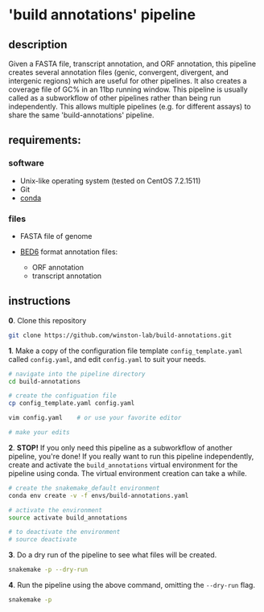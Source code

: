 
# 'build annotations' pipeline

## description

Given a FASTA file, transcript annotation, and ORF annotation, this pipeline creates several annotation files (genic, convergent, divergent, and intergenic regions) which are useful for other pipelines. It also creates a coverage file of GC% in an 11bp running window. This pipeline is usually called as a subworkflow of other pipelines rather than being run independently. This allows multiple pipelines (e.g. for different assays) to share the same 'build-annotations' pipeline.

## requirements:

### software

- Unix-like operating system (tested on CentOS 7.2.1511)
- Git
- [conda](https://conda.io/docs/user-guide/install/index.html)

### files

- FASTA file of genome

- [BED6](https://genome.ucsc.edu/FAQ/FAQformat.html#format1) format annotation files:
    - ORF annotation
    - transcript annotation

## instructions

**0**. Clone this repository

```bash
git clone https://github.com/winston-lab/build-annotations.git
```

**1**. Make a copy of the configuration file template `config_template.yaml` called `config.yaml`, and edit `config.yaml` to suit your needs.

```bash
# navigate into the pipeline directory
cd build-annotations

# create the configuation file
cp config_template.yaml config.yaml

vim config.yaml    # or use your favorite editor

# make your edits
```

**2**. **STOP!** If you only need this pipeline as a subworkflow of another pipeline, you're done! If you really want to run this pipeline independently, create and activate the `build_annotations` virtual environment for the pipeline using conda. The virtual environment creation can take a while.

```bash
# create the snakemake_default environment
conda env create -v -f envs/build-annotations.yaml

# activate the environment
source activate build_annotations

# to deactivate the environment
# source deactivate
```

**3**. Do a dry run of the pipeline to see what files will be created.

```bash
snakemake -p --dry-run
```

**4**. Run the pipeline using the above command, omitting the `--dry-run` flag. 

```bash
snakemake -p
```

